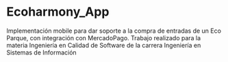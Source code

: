 # Ecoharmony_App
Implementación mobile para dar soporte a la compra de entradas de un Eco Parque, con integración con MercadoPago.
Trabajo realizado para la materia Ingeniería en Calidad de Software de la carrera Ingeniería en Sistemas de Información


